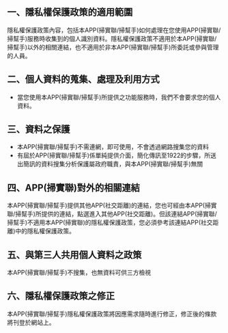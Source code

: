 
## 一、隱私權保護政策的適用範圍
隱私權保護政策內容，包括本APP(掃實聯/掃幫手)如何處理在您使用APP(掃實聯/掃幫手)服務時收集到的個人識別資料。隱私權保護政策不適用於本APP(掃實聯/掃幫手)以外的相關連結，也不適用於非本APP(掃實聯/掃幫手)所委託或參與管理的人員。
## 二、個人資料的蒐集、處理及利用方式
* 當您使用本APP(掃實聯/掃幫手)所提供之功能服務時，我們不會要求您的個人資料。
## 三、資料之保護
* 本APP(掃實聯/掃幫手)不需連網，即可使用，不會透過網路搜集您的資料
* 有屆於APP(掃實聯/掃幫手)係單純提供介面，簡化傳訊至1922的步驟，所送出簡訊的資料搜集分析保護屬政府職責，與本APP(掃實聯/掃幫手)無關
## 四、APP(掃實聯)對外的相關連結
本APP(掃實聯/掃幫手)提供其他APP(社交距離)的連結，您也可經由本APP(掃實聯/掃幫手)所提供的連結，點選進入其他APP(社交距離)。但該連結APP(掃實聯/掃幫手)不適用本APP(掃實聯)的隱私權保護政策，您必須參考該連結APP(社交距離)中的隱私權保護政策。
## 五、與第三人共用個人資料之政策
本APP(掃實聯/掃幫手)不搜集，也無資料可供三方檢視
## 六、隱私權保護政策之修正
本APP(掃實聯/掃幫手)隱私權保護政策將因應需求隨時進行修正，修正後的條款將刊登於網站上。
